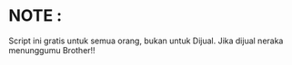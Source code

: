 # NOTE :
Script ini gratis untuk semua orang, bukan untuk Dijual. Jika dijual neraka menunggumu Brother!!
